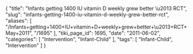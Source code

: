 {
    "title": "Infants getting 1400 IU vitamin D weekly grew better \u2013 RCT",
    "slug": "infants-getting-1400-iu-vitamin-d-weekly-grew-better-rct",
    "aliases": [
        "/Infants+getting+1400+IU+vitamin+D+weekly+grew+better+\u2013+RCT+May+2011",
        "/1695"
    ],
    "tiki_page_id": 1695,
    "date": "2011-06-02",
    "categories": [
        "Intervention",
        "Infant-Child"
    ],
    "tags": [
        "Infant-Child",
        "Intervention"
    ]
}